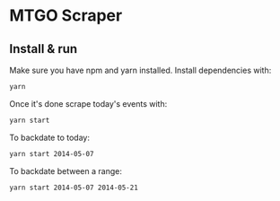 # MTGO Scraper

## Install & run

Make sure you have npm and yarn installed. Install dependencies with:

```bash
yarn
```

Once it's done scrape today's events with:

```bash
yarn start
```

To backdate to today:

```bash
yarn start 2014-05-07
```

To backdate between a range:

```bash
yarn start 2014-05-07 2014-05-21
```
